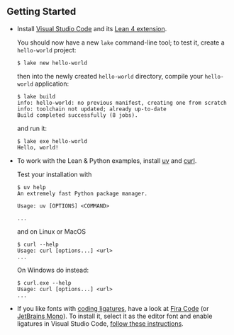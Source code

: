 

Getting Started
--------------------------------------------------------------------------------

  - Install [Visual Studio Code] and its [Lean 4 extension].

    You should now have a new `lake` command-line tool;
    to test it, create a `hello-world` project:

    ```console
    $ lake new hello-world
    ```

    then into the newly created `hello-world` directory, 
    compile your `hello-world` application:

    ```console
    $ lake build
    info: hello-world: no previous manifest, creating one from scratch
    info: toolchain not updated; already up-to-date
    Build completed successfully (8 jobs).
    ```

    and run it:

    ```console
    $ lake exe hello-world
    Hello, world!
    ```

  - To work with the Lean & Python examples, install [uv] and [curl].

    Test your installation with

    ```console
    $ uv help
    An extremely fast Python package manager.

    Usage: uv [OPTIONS] <COMMAND>

    ...
    ```

    and on Linux or MacOS

    ```console
    $ curl --help
    Usage: curl [options...] <url>
    ...
    ```

    On Windows do instead:

    ```console
    $ curl.exe --help
    Usage: curl [options...] <url>
    ...
    ```

  - If you like fonts with [coding ligatures], have a look at [Fira Code] 
    (or [JetBrains Mono]). To install it, select it as the editor font and
    enable ligatures in Visual Studio Code, [follow these instructions].



[Visual Studio Code]: https://code.visualstudio.com/
[Lean 4 extension]: https://marketplace.visualstudio.com/items?itemName=leanprover.lean4
[uv]: https://docs.astral.sh/uv/
[curl]: https://curl.se/
[Fira Code]: https://fonts.google.com/specimen/Fira+Code
[JetBrains Mono]: https://www.jetbrains.com/lp/mono/
[coding ligatures]: https://betterwebtype.com/5-free-monospaced-fonts-with-coding-ligatures/
[follow these instructions]: https://github.com/tonsky/FiraCode/wiki/VS-Code-Instructions